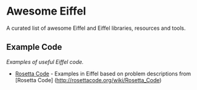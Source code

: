 # Awesome Eiffel

A curated list of awesome Eiffel and Eiffel libraries, resources and tools. 

## Example Code
*Examples of useful Eiffel code.*

* [Rosetta Code](https://github.com/jvelilla/RosettaCode) - Examples in Eiffel based on problem descriptions from [Rosetta Code] (http://rosettacode.org/wiki/Rosetta_Code)